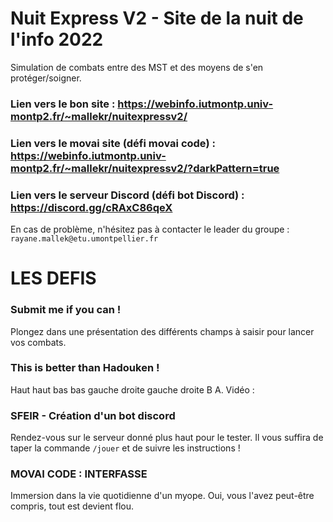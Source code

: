 # Nuit Express V2 - Site de la nuit de l'info 2022
Simulation de combats entre des MST et des moyens de s'en protéger/soigner.

### Lien vers le bon site : https://webinfo.iutmontp.univ-montp2.fr/~mallekr/nuitexpressv2/
### Lien vers le movai site (défi movai code) : https://webinfo.iutmontp.univ-montp2.fr/~mallekr/nuitexpressv2/?darkPattern=true
### Lien vers le serveur Discord (défi bot Discord) : https://discord.gg/cRAxC86qeX

En cas de problème, n'hésitez pas à contacter le leader du groupe : `rayane.mallek@etu.umontpellier.fr`

# LES DEFIS

### Submit me if you can !
Plongez dans une présentation des différents champs à saisir pour lancer vos combats.

### This is better than Hadouken !
Haut haut bas bas gauche droite gauche droite B A.
Vidéo :

### SFEIR - Création d'un bot discord
Rendez-vous sur le serveur donné plus haut pour le tester. Il vous suffira de taper la commande `/jouer` et de suivre les instructions !

### MOVAI CODE : INTERFASSE
Immersion dans la vie quotidienne d'un myope. Oui, vous l'avez peut-être compris, tout est devient flou.
